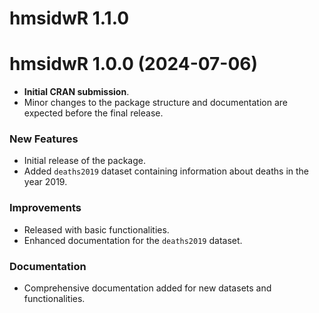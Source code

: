 # hmsidwR 1.1.0

# hmsidwR 1.0.0 (2024-07-06)

- **Initial CRAN submission**.
- Minor changes to the package structure and documentation are expected before the final release.

### New Features
- Initial release of the package.
- Added `deaths2019` dataset containing information about deaths in the year 2019.

### Improvements
- Released with basic functionalities.
- Enhanced documentation for the `deaths2019` dataset.

### Documentation
- Comprehensive documentation added for new datasets and functionalities.
